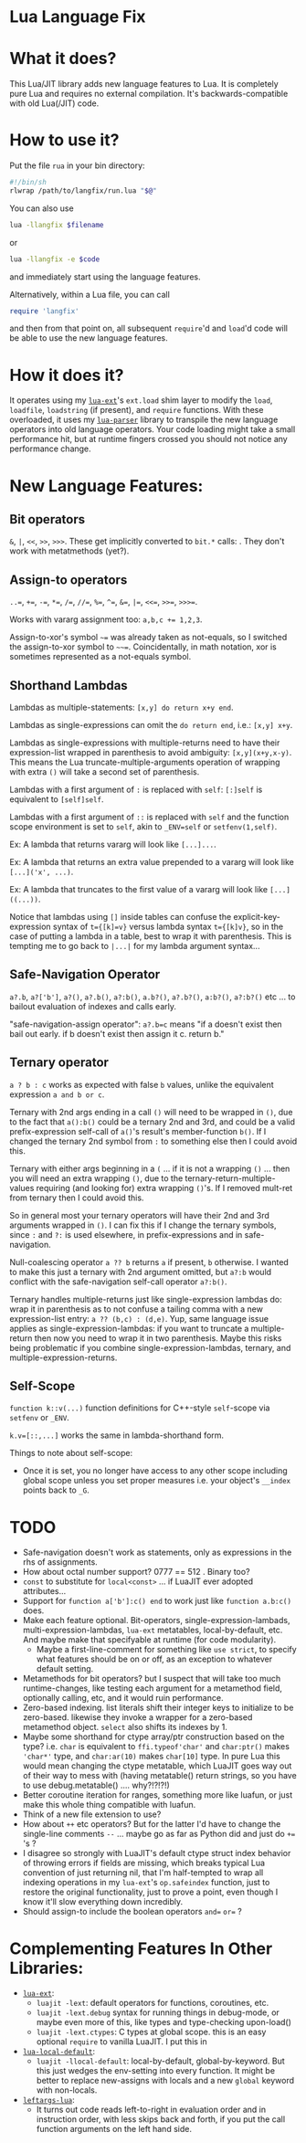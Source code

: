 # Lua Language Fix

# What it does?
This Lua/JIT library adds new language features to Lua.  It is completely pure Lua and requires no external compilation.
It's backwards-compatible with old Lua(/JIT) code.

# How to use it?

Put the file `rua` in your bin directory:

``` sh
#!/bin/sh
rlwrap /path/to/langfix/run.lua "$@"
```

You can also use

``` sh
lua -llangfix $filename
```

or

``` sh
lua -llangfix -e $code
```
and immediately start using the language features.

Alternatively, within a Lua file, you can call

``` Lua
require 'langfix'
```
and then from that point on, all subsequent `require`'d and `load`'d code will be able to use the new language features.

# How it does it?
It operates using my [`lua-ext`](https://github.com/thenumbernine/lua-ext)'s `ext.load` shim layer to modify the `load`, `loadfile`, `loadstring` (if present), and `require` functions.
With these overloaded, it uses my [`lua-parser`](https://github.com/thenumbernine/lua-parser) library to transpile the new language operators into old language operators.  Your code loading might take a small performance hit, but at runtime fingers crossed you should not notice any performance change.

# New Language Features:

## Bit operators

`&`, `|`, `<<`, `>>`, `>>>`.  These get implicitly converted to `bit.*` calls: .  They don't work with metatmethods (yet?).

## Assign-to operators

`..=`, `+=`, `-=`, `*=`, `/=`, `//=`, `%=`, `^=`, `&=`, `|=`, `<<=`, `>>=`, `>>>=`.

Works with vararg assignment too: `a,b,c += 1,2,3`.

Assign-to-xor's symbol `~=` was already taken as not-equals, so I switched the assign-to-xor symbol to `~~=`.  Coincidentally, in math notation, xor is sometimes represented as a not-equals symbol.

## Shorthand Lambdas

Lambdas as multiple-statements: `[x,y] do return x+y end`.

Lambdas as single-expressions can omit the `do return end`, i.e.: `[x,y] x+y`.

Lambdas as single-expressions with multiple-returns need to have their expression-list wrapped in parenthesis to avoid ambiguity: `[x,y](x+y,x-y)`.
This means the Lua truncate-multiple-arguments operation of wrapping with extra `()` will take a second set of parenthesis.

Lambdas with a first argument of `:` is replaced with `self`: `[:]self` is equivalent to `[self]self`.

Lambdas with a first argument of `::` is replaced with `self` and the function scope environment is set to `self`, akin to `_ENV=self` or `setfenv(1,self)`.

Ex: A lambda that returns vararg will look like `[...]...`.

Ex: A lambda that returns an extra value prepended to a vararg will look like `[...]('x', ...)`.

Ex: A lambda that truncates to the first value of a vararg will look like `[...]((...))`.

Notice that lambdas using `[]` inside tables can confuse the explicit-key-expression syntax of `t={[k]=v}` versus lambda syntax `t={[k]v}`, so in the case of putting a lambda in a table, best to wrap it with parenthesis.  This is tempting me to go back to `|...|` for my lambda argument syntax...

## Safe-Navigation Operator

`a?.b`, `a?['b']`, `a?()`, `a?.b()`, `a?:b()`, `a.b?()`, `a?.b?()`, `a:b?()`, `a?:b?()` etc ... to bailout evaluation of indexes and calls early.

"safe-navigation-assign operator": `a?.b=c` means "if a doesn't exist then bail out early.  if b doesn't exist then assign it c.  return b."

## Ternary operator

`a ? b : c` works as expected with false `b` values, unlike the equivalent expression `a and b or c`.

Ternary with 2nd args ending in a call `()` will need to be wrapped in `()`, due to the fact that `a():b()` could be a ternary 2nd and 3rd, and could be a valid prefix-expression self-call of `a()`'s result's member-function `b()`.  If I changed the ternary 2nd symbol from `:` to something else then I could avoid this.

Ternary with either args beginning in a `(` ... if it is not a wrapping `()` ... then you will need an extra wrapping `()`, due to the ternary-return-multiple-values requiring (and looking for) extra wrapping `()`'s.  If I removed mult-ret from ternary then I could avoid this.

So in general most your ternary operators will have their 2nd and 3rd arguments wrapped in `()`.  I can fix this if I change the ternary symbols, since `:` and `?:` is used elsewhere, in prefix-expressions and in safe-navigation.

Null-coalescing operator `a ?? b` returns `a` if present, `b` otherwise.  I wanted to make this just a ternary with 2nd argument omitted, but `a?:b` would conflict with the safe-navigation self-call operator `a?:b()`.

Ternary handles multiple-returns just like single-expression lambdas do: wrap it in parenthesis as to not confuse a tailing comma with a new expression-list entry: `a ?? (b,c) : (d,e)`.  Yup, same language issue applies as single-expression-lambdas: if you want to truncate a multiple-return then now you need to wrap it in two parenthesis. Maybe this risks being problematic if you combine single-expression-lambdas, ternary, and multiple-expression-returns.

## Self-Scope

`function k::v(...)` function definitions for C++-style `self`-scope via `setfenv` or `_ENV`.

`k.v=[::,...]` works the same in lambda-shorthand form.

Things to note about self-scope:
- Once it is set, you no longer have access to any other scope including global scope unless you set proper measures i.e. your object's `__index` points back to `_G`.

# TODO

- Safe-navigation doesn't work as statements, only as expressions in the rhs of assignments.
- How about octal number support?  0777 == 512 .  Binary too?
- `const` to substitute for `local<const>` ... if LuaJIT ever adopted attributes...
- Support for `function a['b']:c() end` to work just like `function a.b:c()` does.
- Make each feature optional.  Bit-operators, single-expression-lambads, multi-expression-lambdas, `lua-ext` metatables, local-by-default, etc.   And maybe make that specifyable at runtime (for code modularity).
	- Maybe a first-line-comment for something like `use strict`, to specify what features should be on or off, as an exception to whatever default setting.
- Metamethods for bit operators? but I suspect that will take too much runtime-changes, like testing each argument for a metamethod field, optionally calling, etc, and it would ruin performance.
- Zero-based indexing.  list literals shift their integer keys to initialize to be zero-based.  likewise they invoke a wrapper for a zero-based metamethod object.  `select` also shifts its indexes by 1.
- Maybe some shorthand for ctype array/ptr construction based on the type? i.e. `char` is equivalent to `ffi.typeof'char'` and `char:ptr()` makes `'char*'` type, and `char:ar(10)` makes `char[10]` type.
	In pure Lua this would mean changing the ctype metatable, which LuaJIT goes way out of their way to mess with (having metatable() return strings, so you have to use debug.metatable() .... why?!?!?!)
- Better coroutine iteration for ranges, something more like luafun, or just make this whole thing compatible with luafun.
- Think of a new file extension to use?
- How about `++` etc operators?  But for the latter I'd have to change the single-line comments `--` ...  maybe go as far as Python did and just do `+=` 's ?
- I disagree so strongly with LuaJIT's default ctype struct index behavior of throwing errors if fields are missing, which breaks typical Lua convention of just returning nil, that I'm half-tempted to wrap all indexing operations in my `lua-ext`'s `op.safeindex` function, just to restore the original functionality, just to prove a point, even though I know it'll slow everything down incredibly.
- Should assign-to include the boolean operators `and=` `or=` ?

# Complementing Features In Other Libraries:

- [`lua-ext`](https://github.com/thenumbernine/lua-ext):
	- `luajit -lext`: default operators for functions, coroutines, etc.
	- `luajit -lext.debug` syntax for running things in debug-mode, or maybe even more of this, like types and type-checking upon-load()
	- `luajit -lext.ctypes`: C types at global scope. this is an easy optional `require` to vanilla LuaJIT.  I put this in
- [`lua-local-default`](https://github.com/thenumbernine/lua-local-default):
	- `luajit -llocal-default`: local-by-default, global-by-keyword.  But this just wedges the env-setting into every function.  It might be better to replace new-assigns with locals and a new `global` keyword with non-locals.
- [`leftargs-lua`](https://github.com/thenumbernine/leftargs-lua):
	- It turns out code reads left-to-right in evaluation order and in instruction order, with less skips back and forth, if you put the call function arguments on the left hand side.
